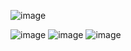 ![image](https://github.com/mmose/Appli_Voiture/assets/38855660/db84089e-d6c0-45d0-8979-6ea2e1749d15)

![image](https://github.com/mmose/Appli_Voiture/assets/38855660/1728efe6-c83c-45a6-8ad5-99a41705c4f5)
![image](https://github.com/mmose/Appli_Voiture/assets/38855660/b8bad449-9c01-40ff-8d4a-e24885f68df4)
![image](https://github.com/mmose/Appli_Voiture/assets/38855660/1c7d18c3-be4b-40c6-bd37-8cf5847d4b8a)


